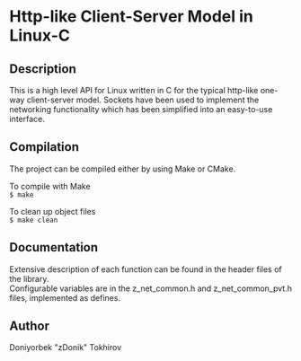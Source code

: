 # Http-like Client-Server Model in Linux-C

## Description
This is a high level API for Linux written in C for the typical http-like one-way client-server model. Sockets have been used to implement the networking functionality which has been simplified
into an easy-to-use interface.

## Compilation
The project can be compiled either by using Make or CMake.   
  
To compile with Make  
```$ make```  
  
To clean up object files  
```$ make clean```

## Documentation
Extensive description of each function can be found in the header files of the library.   
Configurable variables are in the z_net_common.h and z_net_common_pvt.h files, implemented as defines.

## Author
Doniyorbek "zDonik" Tokhirov
